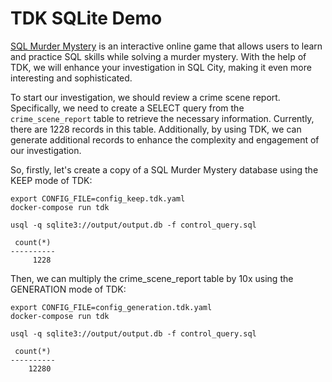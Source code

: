 # TDK SQLite Demo

[SQL Murder Mystery](https://mystery.knightlab.com) is an interactive online game that allows users to learn and practice SQL skills while solving a murder mystery. With the help of TDK, we will enhance your investigation in SQL City, making it even more interesting and sophisticated.

To start our investigation, we should review a crime scene report. Specifically, we need to create a SELECT query from the `crime_scene_report` table to retrieve the necessary information. Currently, there are 1228 records in this table. Additionally, by using TDK, we can generate additional records to enhance the complexity and engagement of our investigation.

So, firstly, let's create a copy of a SQL Murder Mystery database using the KEEP mode of TDK:

```shell
export CONFIG_FILE=config_keep.tdk.yaml
docker-compose run tdk
```

```shell
usql -q sqlite3://output/output.db -f control_query.sql

 count(*)
----------
     1228
```

Then, we can multiply the crime_scene_report table by 10x using the GENERATION mode of TDK:

```shell
export CONFIG_FILE=config_generation.tdk.yaml
docker-compose run tdk
```

```shell
usql -q sqlite3://output/output.db -f control_query.sql

 count(*)
----------
    12280
```
